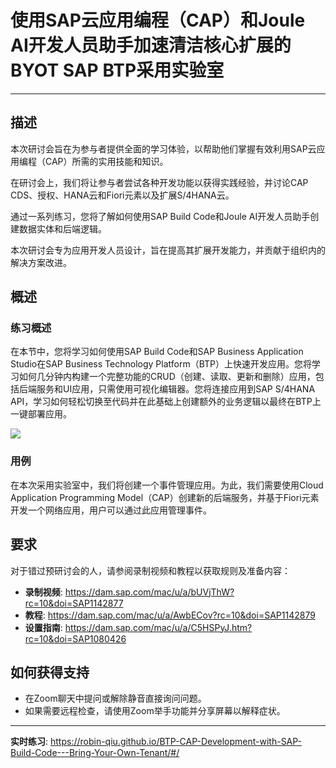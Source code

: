 <div class="draftWatermark"></div>

# 使用SAP云应用编程（CAP）和Joule AI开发人员助手加速清洁核心扩展的BYOT SAP BTP采用实验室

---

## 描述

本次研讨会旨在为参与者提供全面的学习体验，以帮助他们掌握有效利用SAP云应用编程（CAP）所需的实用技能和知识。

在研讨会上，我们将让参与者尝试各种开发功能以获得实践经验，并讨论CAP CDS、授权、HANA云和Fiori元素以及扩展S/4HANA云。

通过一系列练习，您将了解如何使用SAP Build Code和Joule AI开发人员助手创建数据实体和后端逻辑。

本次研讨会专为应用开发人员设计，旨在提高其扩展开发能力，并贡献于组织内的解决方案改进。

## 概述

### 练习概述
在本节中，您将学习如何使用SAP Build Code和SAP Business Application Studio在SAP Business Technology Platform（BTP）上快速开发应用。您将学习如何几分钟内构建一个完整功能的CRUD（创建、读取、更新和删除）应用，包括后端服务和UI应用，只需使用可视化编辑器。您将连接应用到SAP S/4HANA API，学习如何轻松切换至代码并在此基础上创建额外的业务逻辑以最终在BTP上一键部署应用。

![](vx_images/501266288117740.png)

### 用例

在本次采用实验室中，我们将创建一个事件管理应用。为此，我们需要使用Cloud Application Programming Model（CAP）创建新的后端服务，并基于Fiori元素开发一个网络应用，用户可以通过此应用管理事件。

## 要求

对于错过预研讨会的人，请参阅录制视频和教程以获取规则及准备内容：
* **录制视频**: https://dam.sap.com/mac/u/a/bUVjThW?rc=10&doi=SAP1142877
* **教程**: https://dam.sap.com/mac/u/a/AwbECov?rc=10&doi=SAP1142879
* **设置指南**: https://dam.sap.com/mac/u/a/C5HSPyJ.htm?rc=10&doi=SAP1080426

## 如何获得支持

* 在Zoom聊天中提问或解除静音直接询问问题。
* 如果需要远程检查，请使用Zoom举手功能并分享屏幕以解释症状。

---

**实时练习**: https://robin-qiu.github.io/BTP-CAP-Development-with-SAP-Build-Code---Bring-Your-Own-Tenant/#/